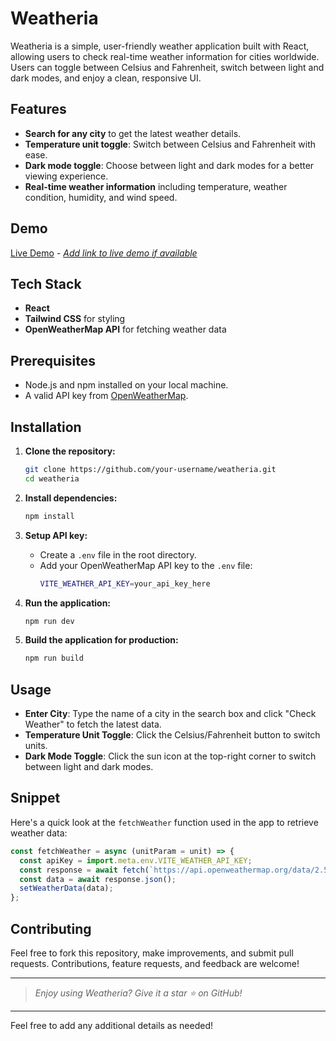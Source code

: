 # Weatheria

Weatheria is a simple, user-friendly weather application built with React, allowing users to check real-time weather information for cities worldwide. Users can toggle between Celsius and Fahrenheit, switch between light and dark modes, and enjoy a clean, responsive UI.

## Features

- **Search for any city** to get the latest weather details.
- **Temperature unit toggle**: Switch between Celsius and Fahrenheit with ease.
- **Dark mode toggle**: Choose between light and dark modes for a better viewing experience.
- **Real-time weather information** including temperature, weather condition, humidity, and wind speed.
  
## Demo

[Live Demo](#) - *[Add link to live demo if available](https://weatheria-gamma.vercel.app/)*

## Tech Stack

- **React**
- **Tailwind CSS** for styling
- **OpenWeatherMap API** for fetching weather data

## Prerequisites

- Node.js and npm installed on your local machine.
- A valid API key from [OpenWeatherMap](https://openweathermap.org/api).

## Installation

1. **Clone the repository:**
    ```bash
    git clone https://github.com/your-username/weatheria.git
    cd weatheria
    ```

2. **Install dependencies:**
    ```bash
    npm install
    ```

3. **Setup API key:**
   - Create a `.env` file in the root directory.
   - Add your OpenWeatherMap API key to the `.env` file:
     ```bash
     VITE_WEATHER_API_KEY=your_api_key_here
     ```

4. **Run the application:**
    ```bash
    npm run dev
    ```

5. **Build the application for production:**
    ```bash
    npm run build
    ```

## Usage

- **Enter City**: Type the name of a city in the search box and click "Check Weather" to fetch the latest data.
- **Temperature Unit Toggle**: Click the Celsius/Fahrenheit button to switch units.
- **Dark Mode Toggle**: Click the sun icon at the top-right corner to switch between light and dark modes.

## Snippet

Here's a quick look at the `fetchWeather` function used in the app to retrieve weather data:

```javascript
const fetchWeather = async (unitParam = unit) => {
  const apiKey = import.meta.env.VITE_WEATHER_API_KEY;
  const response = await fetch(`https://api.openweathermap.org/data/2.5/weather?q=${city}&appid=${apiKey}&units=${unitParam}`);
  const data = await response.json();
  setWeatherData(data);
};
```

## Contributing

Feel free to fork this repository, make improvements, and submit pull requests. Contributions, feature requests, and feedback are welcome!

---

> *Enjoy using Weatheria? Give it a star ⭐ on GitHub!* 

--- 

Feel free to add any additional details as needed!
